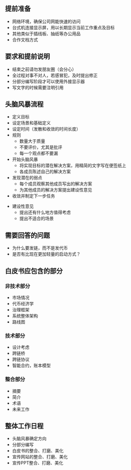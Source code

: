## 提前准备

- 网络环境，确保公司网能快速的访问
- 台式机连接显示屏，用以长期显示当前工作重点及目标
- 其他类似于插线板、抽纸等办公用品
- 合作文档方式


## 要求和提前说明

- 结束之前请勿发朋友圈（会分心）
- 全过程对事不对人，若感冒犯，及时提出修正
- 分部分编写阶段才可以使用外接显示器
- 写文字的时候需要注明引用

## 头脑风暴流程

- 定义目标
- 设定场景和基础定义
- 设定时间（发散和收敛的时间长度）
- 规则
    - 数量大于质量
    - 不要评价，尤其是批评
    - 每一个观点都不要漏
- 开始头脑风暴
    - 将实现目标的潜在解决方案，用精简的文字写在便签纸上
    - 各成员陈述自己的解决方案
- 发现潜在的弱点
    - 每个成员观察其他成员写出的解决方案
    - 为其他成员的解决方案提出建设性意见
- 收敛并制定下一步任务

* 建设性意见
    * 提出还有什么地方值得考虑
    * 提出不适合的场景

## 需要回答的问题

- 为什么要发链，而不是发代币
- 是否有比现在更加轻量的启动方式？

## 白皮书应包含的部分

### 非技术部分

- 市场情况
- 代币经济学
- 治理框架
- 系统整体架构
- 路线图

### 技术部分

- 设计考虑
- 跨链桥
- 跨链协议
- 智能合约，账本模型

### 整合部分

- 摘要
- 简介
- 术语
- 未来工作

## 整体工作日程

- 头脑风暴确定方向
- 分部分编写
- 白皮书的整合、打磨、美化
- 宣传网站的整合、打磨、美化
- 宣传PPT整合、打磨、美化